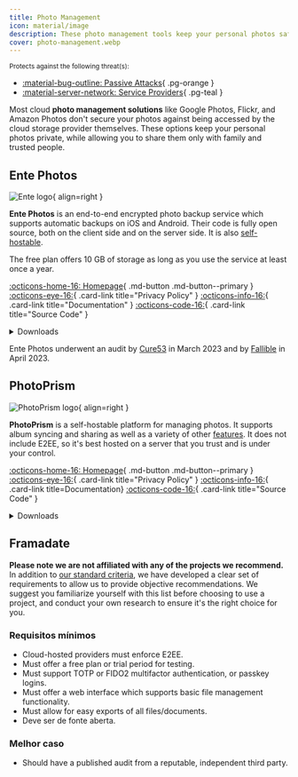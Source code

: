 ```yaml
---
title: Photo Management
icon: material/image
description: These photo management tools keep your personal photos safe from the prying eyes of cloud storage providers and other unauthorized parties.
cover: photo-management.webp
---
```


<small>Protects against the following threat(s):</small>

- [:material-bug-outline: Passive Attacks](basics/common-threats.md#security-and-privacy){ .pg-orange }
- [:material-server-network: Service Providers](basics/common-threats.md#privacy-from-service-providers){ .pg-teal }

Most cloud **photo management solutions** like Google Photos, Flickr, and Amazon Photos don't secure your photos against being accessed by the cloud storage provider themselves. These options keep your personal photos private, while allowing you to share them only with family and trusted people.

## Ente Photos

<div class="admonition recommendation" markdown>

![Ente logo](assets/img/photo-management/ente.svg){ align=right }

**Ente Photos** is an end-to-end encrypted photo backup service which supports automatic backups on iOS and Android. Their code is fully open source, both on the client side and on the server side. It is also [self-hostable](https://github.com/ente-io/ente/tree/main/server#self-hosting).

The free plan offers 10 GB of storage as long as you use the service at least once a year.

[:octicons-home-16: Homepage](https://ente.io){ .md-button .md-button--primary }
[:octicons-eye-16:](https://ente.io/privacy){ .card-link title="Privacy Policy" }
[:octicons-info-16:](https://ente.io/faq){ .card-link title="Documentation" }
[:octicons-code-16:](https://github.com/ente-io/ente){ .card-link title="Source Code" }

<details class="downloads" markdown>
<summary>Downloads</summary>

- [:simple-googleplay: Google Play](https://play.google.com/store/apps/details?id=io.ente.photos)
- [:simple-appstore: App Store](https://apps.apple.com/app/id1542026904)
- [:simple-github: GitHub](https://github.com/ente-io/ente/releases?q=photos)
- [:simple-android: Android](https://ente.io/download)
- [:fontawesome-brands-windows: Windows](https://ente.io/download)
- [:simple-apple: macOS](https://ente.io/download)
- [:simple-linux: Linux](https://ente.io/download)
- [:octicons-browser-16: Web](https://web.ente.io)

</details>

</div>

Ente Photos underwent an audit by [Cure53](https://ente.io/blog/cryptography-audit) in March 2023 and by [Fallible](https://ente.io/reports/Fallible-Audit-Report-19-04-2023.pdf) in April 2023.

## PhotoPrism

<div class="admonition recommendation" markdown>

![PhotoPrism logo](assets/img/photo-management/photoprism.svg){ align=right }

**PhotoPrism** is a self-hostable platform for managing photos. It supports album syncing and sharing as well as a variety of other [features](https://photoprism.app/features). It does not include E2EE, so it's best hosted on a server that you trust and is under your control.

[:octicons-home-16: Homepage](https://photoprism.app){ .md-button .md-button--primary }
[:octicons-eye-16:](https://photoprism.app/privacy){ .card-link title="Privacy Policy" }
[:octicons-info-16:](https://photoprism.app/kb){ .card-link title=Documentation}
[:octicons-code-16:](https://github.com/photoprism){ .card-link title="Source Code" }

<details class="downloads" markdown>
<summary>Downloads</summary>

- [:simple-github: GitHub](https://github.com/photoprism)

</details>

</div>

## Framadate

**Please note we are not affiliated with any of the projects we recommend.** In addition to [our standard criteria](about/criteria.md), we have developed a clear set of requirements to allow us to provide objective recommendations. We suggest you familiarize yourself with this list before choosing to use a project, and conduct your own research to ensure it's the right choice for you.

### Requisitos mínimos

- Cloud-hosted providers must enforce E2EE.
- Must offer a free plan or trial period for testing.
- Must support TOTP or FIDO2 multifactor authentication, or passkey logins.
- Must offer a web interface which supports basic file management functionality.
- Must allow for easy exports of all files/documents.
- Deve ser de fonte aberta.

### Melhor caso

- Should have a published audit from a reputable, independent third party.
